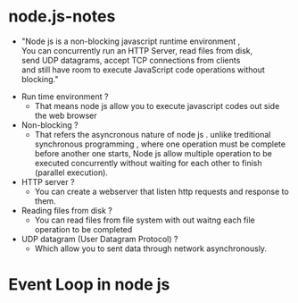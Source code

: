 # node.js-notes

 - "Node js is a non-blocking javascript runtime environment ,<br />
 You can concurrently run an HTTP Server, read files from disk, <br />
 send UDP datagrams, accept TCP connections from clients <br /> and still have room
 to execute JavaScript code operations without blocking."

* Run time environment ? <br />
    - That means node js allow you to execute javascript codes out side the web browser
* Non-blocking ? <br />
    - That refers the asyncronous nature of node js . unlike treditional synchronous programming , where one operation must be complete before another one starts, Node js allow multiple operation to be executed concurrently without waiting for each other to finish (parallel execution).
* HTTP server ? <br />
    - You can create a webserver that listen http requests and response to them.
* Reading files from disk ? <br />
    - You can read files from file system with out waitng each file operation to be completed
* UDP datagram (User Datagram Protocol) ? <br />
    - Which allow you to sent data through network asynchronously.

# Event Loop in node js <br />
<br />
